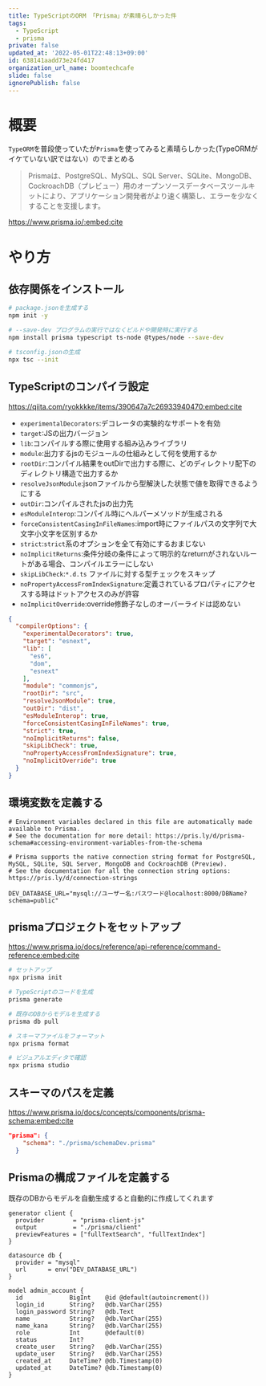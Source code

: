 ```yaml
---
title: TypeScriptのORM 「Prisma」が素晴らしかった件
tags:
  - TypeScript
  - prisma
private: false
updated_at: '2022-05-01T22:48:13+09:00'
id: 638141aadd73e24fd417
organization_url_name: boomtechcafe
slide: false
ignorePublish: false
---
```

# 概要

`TypeORM`を普段使っていたが`Prisma`を使ってみると素晴らしかった(TypeORMがイケていない訳ではない）のでまとめる

> Prismaは、PostgreSQL、MySQL、SQL Server、SQLite、MongoDB、CockroachDB（プレビュー）用のオープンソースデータベースツールキットにより、アプリケーション開発者がより速く構築し、エラーを少なくすることを支援します。

https://www.prisma.io/:embed:cite

# やり方

## 依存関係をインストール

```bash
# package.jsonを生成する
npm init -y

# --save-dev プログラムの実行ではなくビルドや開発時に実行する
npm install prisma typescript ts-node @types/node --save-dev

# tsconfig.jsonの生成
npx tsc --init
```

## TypeScriptのコンパイラ設定



https://qiita.com/ryokkkke/items/390647a7c26933940470:embed:cite

- `experimentalDecorators`:デコレータの実験的なサポートを有効
- `target`:JSの出力バージョン
- `lib`:コンパイルする際に使用する組み込みライブラリ
- `module`:出力するjsのモジュールの仕組みとして何を使用するか
- `rootDir`:コンパイル結果をoutDirで出力する際に、どのディレクトリ配下のディレクトリ構造で出力するか
- `resolveJsonModule`:jsonファイルから型解決した状態で値を取得できるようにする
- `outDir`:コンパイルされたjsの出力先
- `esModuleInterop`:コンパイル時にヘルパーメソッドが生成される
- `forceConsistentCasingInFileNames`:import時にファイルパスの文字列で大文字小文字を区別するか
- `strict`:`strict`系のオプションを全て有効にするおまじない
- `noImplicitReturns`:条件分岐の条件によって明示的なreturnがされないルートがある場合、コンパイルエラーにしない
- `skipLibCheck`:`*.d.ts` ファイルに対する型チェックをスキップ
- `noPropertyAccessFromIndexSignature`:定義されているプロパティにアクセスする時はドットアクセスのみが許容
- `noImplicitOverride`:override修飾子なしのオーバーライドは認めない



```json:tsconfig.json
{
  "compilerOptions": {
    "experimentalDecorators": true,
    "target": "esnext",
    "lib": [
      "es6",
      "dom",
      "esnext"
    ],
    "module": "commonjs",
    "rootDir": "src",
    "resolveJsonModule": true,
    "outDir": "dist",
    "esModuleInterop": true,
    "forceConsistentCasingInFileNames": true,
    "strict": true,
    "noImplicitReturns": false,
    "skipLibCheck": true,
    "noPropertyAccessFromIndexSignature": true,
    "noImplicitOverride": true
  }
}
```

## 環境変数を定義する

```.env
# Environment variables declared in this file are automatically made available to Prisma.
# See the documentation for more detail: https://pris.ly/d/prisma-schema#accessing-environment-variables-from-the-schema

# Prisma supports the native connection string format for PostgreSQL, MySQL, SQLite, SQL Server, MongoDB and CockroachDB (Preview).
# See the documentation for all the connection string options: https://pris.ly/d/connection-strings

DEV_DATABASE_URL="mysql://ユーザー名:パスワード@localhost:8000/DBName?schema=public"
```

## prismaプロジェクトをセットアップ

https://www.prisma.io/docs/reference/api-reference/command-reference:embed:cite


```bash
# セットアップ
npx prisma init

# TypeScriptのコードを生成
prisma generate

# 既存のDBからモデルを生成する
prisma db pull

# スキーマファイルをフォーマット
npx prisma format

# ビジュアルエディタで確認
npx prisma studio
```

## スキーマのパスを定義


https://www.prisma.io/docs/concepts/components/prisma-schema:embed:cite



```json:package.json
"prisma": {
    "schema": "./prisma/schemaDev.prisma"
  }
```

## Prismaの構成ファイルを定義する

既存のDBからモデルを自動生成すると自動的に作成してくれます


```prisma:prisma/schemaDev.prisma
generator client {
  provider        = "prisma-client-js"
  output          = "./prisma/client"
  previewFeatures = ["fullTextSearch", "fullTextIndex"]
}

datasource db {
  provider = "mysql"
  url      = env("DEV_DATABASE_URL")
}

model admin_account {
  id             BigInt    @id @default(autoincrement())
  login_id       String?   @db.VarChar(255)
  login_password String?   @db.Text
  name           String?   @db.VarChar(255)
  name_kana      String?   @db.VarChar(255)
  role           Int       @default(0)
  status         Int?
  create_user    String?   @db.VarChar(255)
  update_user    String?   @db.VarChar(255)
  created_at     DateTime? @db.Timestamp(0)
  updated_at     DateTime? @db.Timestamp(0)
}
```
